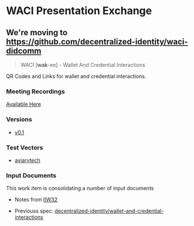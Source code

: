 # WACI Presentation Exchange

## We're moving to https://github.com/decentralized-identity/waci-didcomm

> WACI [__wak__-ee] - Wallet And Credential Interactions

QR Codes and Links for wallet and credential interactions.

### Meeting Recordings

[Available Here](https://docs.google.com/spreadsheets/d/1wgccmMvIImx30qVE9GhRKWWv3vmL2ZyUauuKx3IfRmA/edit#gid=1252135265)

### Versions
- [v0.1](https://web.archive.org/web/20211206215823/https://identity.foundation/waci-presentation-exchange/)

### Test Vectors

- [aviarytech](https://github.com/aviarytech/wacinsteins-monster/tree/main/tests/fixtures)

### Input Documents

This work item is consolidating a number of input documents

- Notes from [IIW32](https://docs.google.com/document/d/1_b5MxzUPWzYxXxWt7Tw6-MySqh77ZvYHBnUgEBCFH7Q/edit#heading=h.dmkfjagb2ier)

- Previouss spec: [decentralized-identity/wallet-and-credential-interactions](https://github.com/decentralized-identity/wallet-and-credential-interactions)
